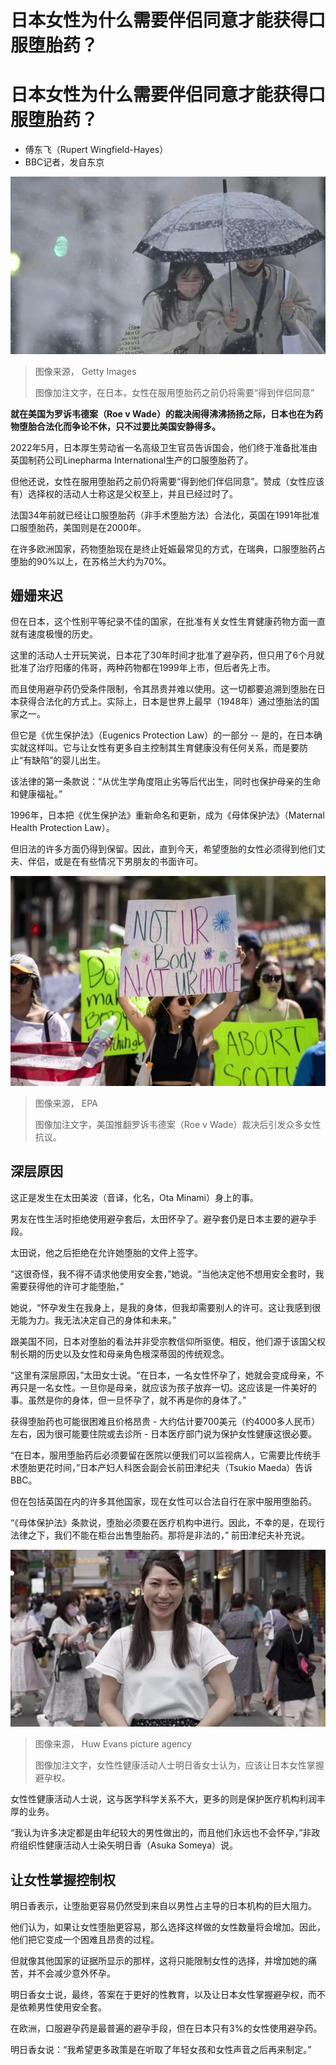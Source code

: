 # 日本女性为什么需要伴侣同意才能获得口服堕胎药？

#  日本女性为什么需要伴侣同意才能获得口服堕胎药？

  * 傅东飞（Rupert Wingfield-Hayes） 
  * BBC记者，发自东京 


![在日本，女性在服用堕胎药之前仍将需要"得到伴侣同意"](_126564621_40b4c239-6d4d-448c-9b0c-878b5ada5bdf.jpg)

> 图像来源，  Getty Images
>
> 图像加注文字，在日本，女性在服用堕胎药之前仍将需要“得到伴侣同意”

**就在美国为罗诉韦德案（Roe v Wade）的裁决闹得沸沸扬扬之际，日本也在为药物堕胎合法化而争论不休，只不过要比美国安静得多。**

2022年5月，日本厚生劳动省一名高级卫生官员告诉国会，他们终于准备批准由英国制药公司Linepharma International生产的口服堕胎药了。

但他还说，女性在服用堕胎药之前仍将需要“得到他们伴侣同意”。赞成（女性应该有）选择权的活动人士称这是父权至上，并且已经过时了。

法国34年前就已经让口服堕胎药（非手术堕胎方法）合法化，英国在1991年批准口服堕胎药，美国则是在2000年。

在许多欧洲国家，药物堕胎现在是终止妊娠最常见的方式，在瑞典，口服堕胎药占堕胎的90%以上，在苏格兰大约为70%。

##  姗姗来迟

但在日本，这个性别平等纪录不佳的国家，在批准有关女性生育健康药物方面一直就有速度极慢的历史。

这里的活动人士开玩笑说，日本花了30年时间才批准了避孕药，但只用了6个月就批准了治疗阳痿的伟哥，两种药物都在1999年上市，但后者先上市。

而且使用避孕药仍受条件限制，令其昂贵并难以使用。这一切都要追溯到堕胎在日本获得合法化的方式上。实际上，日本是世界上最早（1948年）通过堕胎法的国家之一。

但它是《优生保护法》（Eugenics Protection Law）的一部分 -- 是的，在日本确实就这样叫。它与让女性有更多自主控制其生育健康没有任何关系，而是要防止“有缺陷”的婴儿出生。

该法律的第一条款说：“从优生学角度阻止劣等后代出生，同时也保护母亲的生命和健康福祉。”

1996年，日本把《优生保护法》重新命名和更新，成为《母体保护法》（Maternal Health Protection Law）。

但旧法的许多方面仍得到保留。因此，直到今天，希望堕胎的女性必须得到他们丈夫、伴侣，或是在有些情况下男朋友的书面许可。

![美国抗议](_126564622_053c410c-6555-4eef-b45f-2e56f7ba0950.jpg)

> 图像来源，  EPA
>
> 图像加注文字，美国推翻罗诉韦德案（Roe v Wade）裁决后引发众多女性抗议。

##  深层原因

这正是发生在太田美波（音译，化名，Ota Minami）身上的事。

男友在性生活时拒绝使用避孕套后，太田怀孕了。避孕套仍是日本主要的避孕手段。

太田说，他之后拒绝在允许她堕胎的文件上签字。

“这很奇怪，我不得不请求他使用安全套，”她说。“当他决定他不想用安全套时，我需要获得他的许可才能堕胎，”

她说，“怀孕发生在我身上，是我的身体，但我却需要别人的许可。这让我感到很无能为力。我无法决定自己的身体和未来。”

跟美国不同，日本对堕胎的看法并非受宗教信仰所驱使。相反，他们源于该国父权制长期的历史以及女性和母亲角色根深蒂固的传统观念。

“这里有深层原因，”太田女士说。“在日本，一名女性怀孕了，她就会变成母亲，不再只是一名女性。一旦你是母亲，就应该为孩子放弃一切。这应该是一件美好的事。虽然是你的身体，但一旦怀孕了，就不再是你的身体了。”

获得堕胎药也可能很困难且价格昂贵 - 大约估计要700美元（约4000多人民币）左右，因为很可能要住院或去诊所 - 日本医疗部门说为保护女性健康这很必要。

“在日本，服用堕胎药后必须要留在医院以便我们可以监视病人，它需要比传统手术堕胎更花时间，”日本产妇人科医会副会长前田津纪夫（Tsukio Maeda）告诉BBC。

但在包括英国在内的许多其他国家，现在女性可以合法自行在家中服用堕胎药。

“《母体保护法》条款说，堕胎必须要在医疗机构中进行。因此，不幸的是，在现行法律之下，我们不能在柜台出售堕胎药。那将是非法的，” 前田津纪夫补充说。

![女性性健康活动人士明日香女士认为，应该让日本女性掌握避孕权。](_126564625_3fc86db0-7031-4a88-9ff8-af896f085d81.jpg)

> 图像来源，  Huw Evans picture agency
>
> 图像加注文字，女性性健康活动人士明日香女士认为，应该让日本女性掌握避孕权。

女性性健康活动人士说，这与医学科学关系不大，更多的则是保护医疗机构利润丰厚的业务。

“我认为许多决定都是由年纪较大的男性做出的，而且他们永远也不会怀孕，”非政府组织性健康活动人士染矢明日香（Asuka Someya）说。

##  让女性掌握控制权

明日香表示，让堕胎更容易仍然受到来自以男性占主导的日本机构的巨大阻力。

他们认为，如果让女性堕胎更容易，那么选择这样做的女性数量将会增加。因此，他们把它变成一个困难且昂贵的过程。

但就像其他国家的证据所显示的那样，这将只能限制女性的选择，并增加她的痛苦，并不会减少意外怀孕。

明日香女士说，最终，答案在于更好的性教育，以及让日本女性掌握避孕权，而不是依赖男性使用安全套。

在欧洲，口服避孕药是最普遍的避孕手段，但在日本只有3%的女性使用避孕药。

明日香女说：“我希望更多政策是在听取了年轻女孩和女性声音之后再来制定。”



